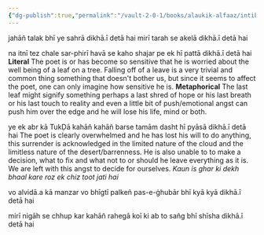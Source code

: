 ```yaml
---
{"dg-publish":true,"permalink":"/vault-2-0-1/books/alaukik-alfaaz/intikhab-e-shakeb/na-itni-tez-chale-sar-phiri-hava-se-kaho/"}
---
```




jahāñ talak bhī ye sahrā dikhā.ī detā hai
mirī tarah se akelā dikhā.ī detā hai

na itnī tez chale sar-phirī havā se kaho
shajar pe ek hī pattā dikhā.ī detā hai
	**Literal**
	The poet is or has become so sensitive that he is worried about the well being of a leaf on a tree. Falling off of a leave is a very trivial and common thing something that doesn't bother us, but since it seems to affect the poet, one can only imagine how sensitive he is.
	**Metaphorical**
	The last leaf might signify something perhaps a last shred of hope or his last breath or his last touch to reality and even a little bit of push/emotional angst can push him over the edge and he will lose his life, mind or both. 


ye ek abr kā TukḌā kahāñ kahāñ barse
tamām dasht hī pyāsā dikhā.ī detā hai
	The poet is clearly overwhelmed and he has lost his will to do anything, this surrender is acknowledged in the limited nature of the cloud and the limitless nature of the desert/barrenness. He is also unable to to make a decision, what to fix and what not to or should he leave everything as it is. We are left with this angst to decide for ourselves. 
	*Kaun is ghar ki dekh bhaal kare 
	roz ek chiz toot jati hai*

vo alvidā.a kā manzar vo bhīgtī palkeñ
pas-e-ġhubār bhī kyā kyā dikhā.ī detā hai

mirī nigāh se chhup kar kahāñ rahegā koī
ki ab to sañg bhī shīsha dikhā.ī detā hai
